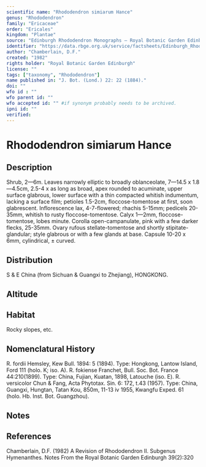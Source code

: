 ```yaml
---
scientific name: "Rhododendron simiarum Hance"
genus: "Rhododendron"
family: "Ericaceae"
order: "Ericales"
kingdom: "Plantae"
source: "Edinburgh Rhododendron Monographs – Royal Botanic Garden Edinburgh"
identifier: "https://data.rbge.org.uk/service/factsheets/Edinburgh_Rhododendron_Monographs.xhtml"
author: "Chamberlain, D.F."
created: "1982"
rights holder: "Royal Botanic Garden Edinburgh"
license: ""
tags: ["taxonomy", "Rhododendron"]
name published in: "J. Bot. (Lond.) 22: 22 (1884)."
doi: ""
wfo id : ""
wfo parent id: ""
wfo accepted id: "" #if synonym probably needs to be archived.                      
ipni id: ""
verified:
---
```


                       

# Rhododendron simiarum Hance

## Description
Shrub, 2—6m. Leaves narrowly elliptic to broadly oblanceolate, 7—14.5 x 1.8—4.5cm, 2.5-4 x as long as broad, apex rounded to acuminate, upper surface glabrous, lower surface with a thin compacted whitish indumentum, lacking a surface film; petioles 1.5-2cm, floccose-tomentose at first, soon glabrescent. Inflorescence lax, 4-7-flowered; rhachis 5-15mm; pedicels 20-35mm, whitish to rusty floccose-tomentose. Calyx 1—2mm, floccose-tomentose, lobes minute. Corolla open-campanulate, pink with a few darker flecks, 25-35mm. Ovary rufous stellate-tomentose and shortly stipitate-glandular; style glabrous or with a few glands at base. Capsule 10-20 x 6mm, cylindrical, ± curved.

## Distribution
S & E China (from Sichuan & Guangxi to Zhejiang), HONGKONG.

## Altitude


## Habitat
Rocky slopes, etc.

## Nomenclatural History
R. fordii Hemsley, Kew Bull. 1894: 5 (1894). Type: Hongkong, Lantow Island, Ford 111 (holo. K; iso. A). R. fokiense Franchet, Bull. Soc. Bot. France 44:210(1899). Type: China, Fujian, Kuatan, 1898, Latouche (iso. E). R. versicolor Chun & Fang, Acta Phytotax. Sin. 6: 172, t.43 (1957). Type: China, Guangxi, Hungtan, Tatan Kou, 850m, 11-13 iv 1955, Kwangfu Exped. 61 (holo. Hb. Inst. Bot. Guangzhou).
                       
## Notes


## References

Chamberlain, D.F. (1982) A Revision of Rhododendron II. Subgenus Hymenanthes. Notes From the Royal Botanic Garden Edinburgh 39(2):320
